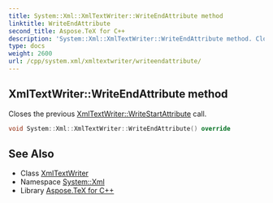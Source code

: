 ```yaml
---
title: System::Xml::XmlTextWriter::WriteEndAttribute method
linktitle: WriteEndAttribute
second_title: Aspose.TeX for C++
description: 'System::Xml::XmlTextWriter::WriteEndAttribute method. Closes the previous XmlTextWriter::WriteStartAttribute call in C++.'
type: docs
weight: 2600
url: /cpp/system.xml/xmltextwriter/writeendattribute/
---
```

## XmlTextWriter::WriteEndAttribute method


Closes the previous [XmlTextWriter::WriteStartAttribute](../writestartattribute/) call.

```cpp
void System::Xml::XmlTextWriter::WriteEndAttribute() override
```

## See Also

* Class [XmlTextWriter](../)
* Namespace [System::Xml](../../)
* Library [Aspose.TeX for C++](../../../)
